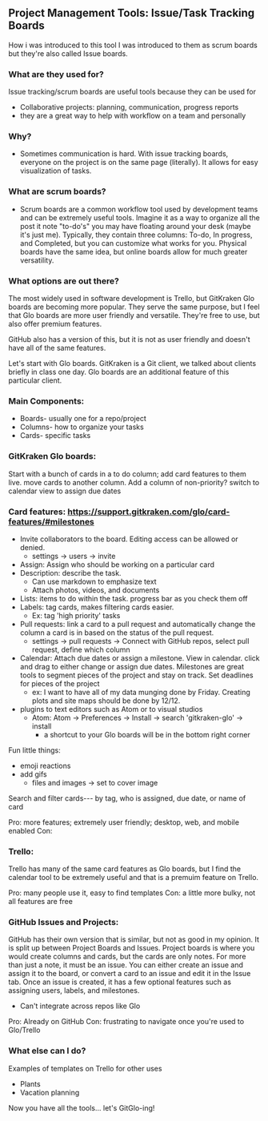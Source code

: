 ## Project Management Tools: Issue/Task Tracking Boards
How i was introduced to this tool
I was introduced to them as scrum boards but they're also called Issue boards.  

### What are they used for?
Issue tracking/scrum boards are useful tools because they can be used for 
  - Collaborative projects: planning, communication, progress reports
  - they are a great way to help with workflow on a team and personally

### Why?
 - Sometimes communication is hard. With issue tracking boards, everyone on the project is on the same page (literally). It allows for easy visualization of tasks. 
 
### What are scrum boards?
- Scrum boards are a common workflow tool used by development teams and can be extremely useful tools. 
Imagine it as a way to organize all the post it note "to-do's" you may have floating around your desk (maybe it's just me). Typically, they contain three columns: To-do, In progress, and Completed, but you can customize what works for you. 
Physical boards have the same idea, but online boards allow for much greater versatility. 

### What options are out there?
The most widely used in software development is Trello, but GitKraken Glo boards are becoming more popular. They serve the same purpose, but I feel that Glo boards are more user friendly and versatile. They're free to use, but also offer premium features. 

GitHub also has a version of this, but it is not as user friendly and doesn't have all of the same features. 

Let's start with Glo boards. GitKraken is a Git client, we talked about clients briefly in class one day. Glo boards are an additional feature of this particular client. 

### Main Components:
 * Boards- usually one for a repo/project
 * Columns- how to organize your tasks
 * Cards- specific tasks
 
### GitKraken Glo boards:

Start with a bunch of cards in a to do column; add card features to them live. 
move cards to another column. Add a column of non-priority?
switch to calendar view to assign due dates


### Card features: https://support.gitkraken.com/glo/card-features/#milestones
* Invite collaborators to the board. Editing access can be allowed or denied. 
    - settings -> users -> invite
* Assign: Assign who should be working on a particular card
* Description: describe the task. 
    - Can use markdown to emphasize text 
    - Attach photos, videos, and documents
* Lists: items to do within the task. progress bar as you check them off 
* Labels: tag cards, makes filtering cards easier. 
    - Ex: tag 'high priority' tasks
* Pull requests: link a card to a pull request and automatically change the column a card is in based on the status of the pull request. 
    - settings -> pull requests -> Connect with GitHub repos, select pull request, define which column
* Calendar: Attach due dates or assign a milestone. View in calendar. click and drag to either change or assign due dates. Milestones are great tools to segment pieces of the project and stay on track. Set deadlines for pieces of the project
  - ex: I want to have all of my data munging done by Friday. Creating plots and site maps should be done by 12/12. 
* plugins to text editors such as Atom or to visual studios
  - Atom: Atom -> Preferences -> Install -> search 'gitkraken-glo' -> install
     - a shortcut to your Glo boards will be in the bottom right corner

Fun little things: 
 * emoji reactions
 * add gifs 
    - files and images -> set to cover image
    
Search and filter cards--- by tag, who is assigned, due date, or name of card

Pro: more features; extremely user friendly; desktop, web, and mobile enabled 
Con: 

### Trello:

Trello has many of the same card features as Glo boards, but I find the calendar tool to be extremely useful and that is a premuim feature on Trello. 

Pro: many people use it, easy to find templates
Con: a little more bulky, not all features are free

### GitHub Issues and Projects:
GitHub has their own version that is similar, but not as good in my opinion. 
It is split up between Project Boards and Issues. Project boards is where you would create columns and cards, but the cards are only notes. For more than just a note, it must be an issue. You can either create an issue and assign it to the board, or convert a card to an issue and edit it in the Issue tab.
Once an issue is created, it has a few optional features such as assigning users, labels, and milestones. 
- Can't integrate across repos like Glo

Pro: Already on GitHub
Con: frustrating to navigate once you're used to Glo/Trello

### What else can I do?
Examples of templates on Trello for other uses
 - Plants
 - Vacation planning




Now you have all the tools... let's GitGlo-ing!

